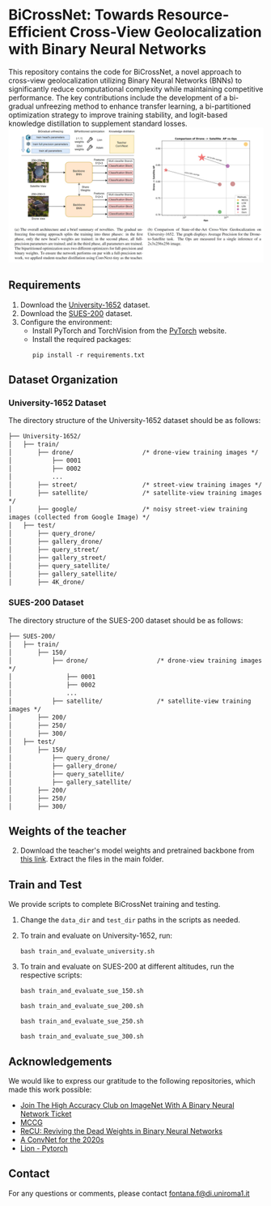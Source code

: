 # BiCrossNet: Towards Resource-Efficient Cross-View Geolocalization with Binary Neural Networks

This repository contains the code for BiCrossNet, a novel approach to cross-view geolocalization utilizing Binary Neural Networks (BNNs) to significantly reduce computational complexity while maintaining competitive performance. The key contributions include the development of a bi-gradual unfreezing method to enhance transfer learning, a bi-partitioned optimization strategy to improve training stability, and logit-based knowledge distillation to supplement standard losses.
![alt text](teaser.jpg)
## Requirements

1. Download the [University-1652](https://github.com/layumi/University1652-Baseline) dataset.
2. Download the [SUES-200](https://github.com/Reza-Zhu/SUES-200-Benchmark) dataset.
3. Configure the environment:
    * Install PyTorch and TorchVision from the [PyTorch](https://pytorch.org/) website.
    * Install the required packages:
      ```shell
      pip install -r requirements.txt
      ```

## Dataset Organization

### University-1652 Dataset
The directory structure of the University-1652 dataset should be as follows:
```
├── University-1652/
│   ├── train/
│       ├── drone/                   /* drone-view training images */
│           ├── 0001
│           ├── 0002
│           ...
│       ├── street/                  /* street-view training images */
│       ├── satellite/               /* satellite-view training images */     
│       ├── google/                  /* noisy street-view training images (collected from Google Image) */
│   ├── test/
│       ├── query_drone/  
│       ├── gallery_drone/  
│       ├── query_street/  
│       ├── gallery_street/ 
│       ├── query_satellite/  
│       ├── gallery_satellite/ 
│       ├── 4K_drone/
```

### SUES-200 Dataset
The directory structure of the SUES-200 dataset should be as follows:
```
├── SUES-200/
│   ├── train/
│       ├── 150/
│           ├── drone/                   /* drone-view training images */
│               ├── 0001
│               ├── 0002
│               ...
│           ├── satellite/               /* satellite-view training images */     
│       ├── 200/                  
│       ├── 250/  
│       ├── 300/  
│   ├── test/
│       ├── 150/  
│           ├── query_drone/  
│           ├── gallery_drone/  
│           ├── query_satellite/  
│           ├── gallery_satellite/ 
│       ├── 200/  
│       ├── 250/  
│       ├── 300/  
```

## Weights of the teacher



2. Download the teacher's model weights and pretrained backbone from [this link](https://drive.google.com/drive/folders/1ZW0s4pz47dlBXlUlyOtr6cv4uQ6AYjXa?usp=drive_link). Extract the files in the main folder.


## Train and Test

We provide scripts to complete BiCrossNet training and testing.

1. Change the `data_dir` and `test_dir` paths in the scripts as needed.
2. To train and evaluate on University-1652, run:
   ```shell
   bash train_and_evaluate_university.sh
   ```

3. To train and evaluate on SUES-200 at different altitudes, run the respective scripts:
   ```shell
   bash train_and_evaluate_sue_150.sh
   ```
   ```shell
   bash train_and_evaluate_sue_200.sh
   ```
   ```shell
   bash train_and_evaluate_sue_250.sh
   ```
   ```shell
   bash train_and_evaluate_sue_300.sh
   ```
## Acknowledgements

We would like to express our gratitude to the following repositories, which made this work possible:

- [Join The High Accuracy Club on ImageNet With A Binary Neural Network Ticket](https://github.com/hpi-xnor/BNext/)
- [MCCG](https://github.com/mode-str/crossview)
- [ReCU: Reviving the Dead Weights in Binary Neural Networks](https://github.com/z-hXu/ReCU)
- [A ConvNet for the 2020s](https://github.com/facebookresearch/ConvNeXt)
- [Lion - Pytorch](https://github.com/lucidrains/lion-pytorch)

## Contact

For any questions or comments, please contact fontana.f@di.uniroma1.it
